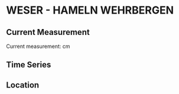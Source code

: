 # WESER - HAMELN WEHRBERGEN

## Current Measurement

Current measurement: <Value topic="rivers/pegel-online/WESER/HAMELN WEHRBERGEN/measurementValue"/> cm

## Time Series

<TimeSeries topic="rivers/pegel-online/WESER/HAMELN WEHRBERGEN/measurementValue" period="week" />

## Location

<WorldMap>
  <Marker lat="52.123730612662506" lon="9.306543742480653" labelTopic="rivers/pegel-online/WESER/HAMELN WEHRBERGEN" />
</WorldMap>
